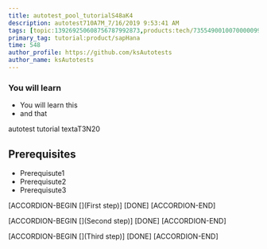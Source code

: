 ```yaml
---
title: autotest_pool_tutorialS48aK4
description: autotest710A7M_7/16/2019 9:53:41 AM
tags: [topic:139269250608756787992873,products:tech/73554900100700000996,tutorial:experience/advanced]
primary_tag: tutorial:product/sapHana
time: 548
author_profile: https://github.com/ksAutotests
author_name: ksAutotests
---
```

### You will learn
- You will learn this
- and that

autotest tutorial textaT3N20

## Prerequisites
- Prerequisute1
- Prerequisute2
- Prerequisute3

[ACCORDION-BEGIN [](First step)]
[DONE]
[ACCORDION-END]

[ACCORDION-BEGIN [](Second step)]
[DONE]
[ACCORDION-END]

[ACCORDION-BEGIN [](Third step)]
[DONE]
[ACCORDION-END]

